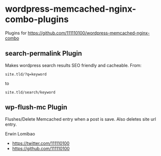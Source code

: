 # wordpress-memcached-nginx-combo-plugins

Plugins for https://github.com/111110100/wordpress-memcached-nginx-combo

## search-permalink Plugin
Makes wordpress search results SEO friendly and cacheable. From:
```
site.tld/?q=keyword
```
to
```
site.tld/search/keyword
```

## wp-flush-mc Plugin
Flushes/Delete Memcached entry when a post is save. Also deletes site url entry. 

Erwin Lomibao
* https://twitter.com/111110100
* https://github.com/111110100
